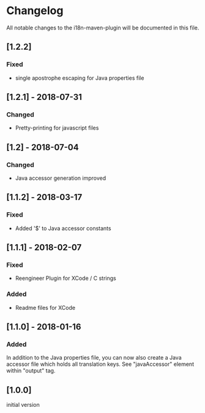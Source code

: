 # Changelog
All notable changes to the i18n-maven-plugin will be documented in this file.

## [1.2.2]
### Fixed
- single apostrophe escaping for Java properties file

## [1.2.1] - 2018-07-31
### Changed
- Pretty-printing for javascript files

## [1.2] - 2018-07-04
### Changed
- Java accessor generation improved

## [1.1.2] - 2018-03-17
### Fixed
- Added '$' to Java accessor constants

## [1.1.1] - 2018-02-07
### Fixed
- Reengineer Plugin for XCode / C strings
### Added
- Readme files for XCode

## [1.1.0] - 2018-01-16
### Added
In addition to the Java properties file, you can now also create a Java accessor file which holds all translation keys. See "javaAccessor" element within "output" tag.

## [1.0.0]
initial version
